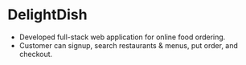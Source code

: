 # DelightDish
- Developed full-stack web application for online food ordering. 
- Customer can signup, search restaurants & menus, put order, and checkout.  
